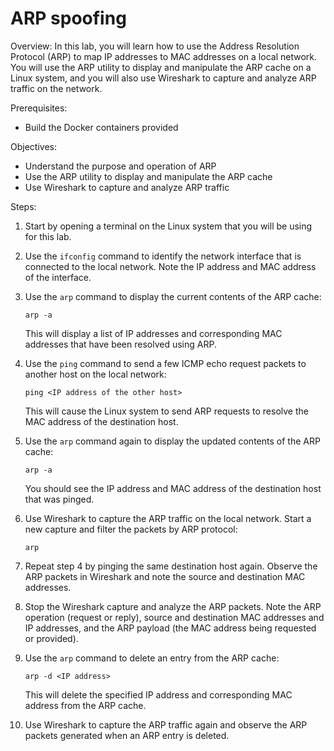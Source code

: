 # ARP spoofing
Overview: In this lab, you will learn how to use the Address Resolution Protocol (ARP) to map IP addresses to MAC addresses on a local network. You will use the ARP utility to display and manipulate the ARP cache on a Linux system, and you will also use Wireshark to capture and analyze ARP traffic on the network.

Prerequisites:

-  Build the Docker containers provided

Objectives:

-   Understand the purpose and operation of ARP
-   Use the ARP utility to display and manipulate the ARP cache
-   Use Wireshark to capture and analyze ARP traffic

Steps:

1.  Start by opening a terminal on the Linux system that you will be using for this lab.
    
2.  Use the `ifconfig` command to identify the network interface that is connected to the local network. Note the IP address and MAC address of the interface.
    
3.  Use the `arp` command to display the current contents of the ARP cache:
    
    
    `arp -a` 
    
    This will display a list of IP addresses and corresponding MAC addresses that have been resolved using ARP.
    
4.  Use the `ping` command to send a few ICMP echo request packets to another host on the local network:
    
    
    `ping <IP address of the other host>` 
    
    This will cause the Linux system to send ARP requests to resolve the MAC address of the destination host.
    
5.  Use the `arp` command again to display the updated contents of the ARP cache:
    

    `arp -a` 
    
    You should see the IP address and MAC address of the destination host that was pinged.
    
6.  Use Wireshark to capture the ARP traffic on the local network. Start a new capture and filter the packets by ARP protocol:
    
    `arp` 
    
7.  Repeat step 4 by pinging the same destination host again. Observe the ARP packets in Wireshark and note the source and destination MAC addresses.
    
8.  Stop the Wireshark capture and analyze the ARP packets. Note the ARP operation (request or reply), source and destination MAC addresses and IP addresses, and the ARP payload (the MAC address being requested or provided).
    
9.  Use the `arp` command to delete an entry from the ARP cache:
    
    `arp -d <IP address>` 
    
    This will delete the specified IP address and corresponding MAC address from the ARP cache.
    
10.  Use Wireshark to capture the ARP traffic again and observe the ARP packets generated when an ARP entry is deleted.